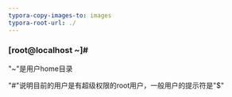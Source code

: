 ```yaml
---
typora-copy-images-to: images
typora-root-url: ./
---
```


### [root@localhost ~]#

"~"是用户home目录

"#"说明目前的用户是有超级权限的root用户，一般用户的提示符是"$"

